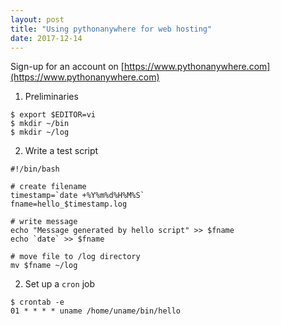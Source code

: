 ```yaml
---
layout: post
title: "Using pythonanywhere for web hosting"
date: 2017-12-14
---
```

Sign-up for an account on [https://www.pythonanywhere.com](https://www.pythonanywhere.com)

1. Preliminaries
```
$ export $EDITOR=vi
$ mkdir ~/bin
$ mkdir ~/log
```

2. Write a test script
```
#!/bin/bash

# create filename
timestamp=`date +%Y%m%d%H%M%S`
fname=hello_$timestamp.log

# write message
echo "Message generated by hello script" >> $fname
echo `date` >> $fname

# move file to /log directory
mv $fname ~/log
```

2. Set up a ``cron`` job
```
$ crontab -e
01 * * * * uname /home/uname/bin/hello
```
